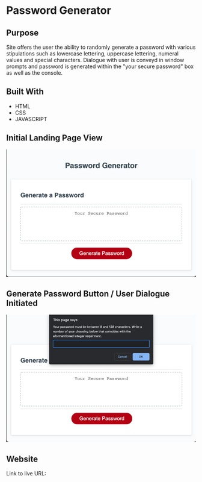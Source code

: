 # Password Generator

## Purpose
Site offers the user the ability to randomly generate a password with various stipulations such as lowercase lettering, uppercase lettering, numeral values and special characters. Dialogue with user is conveyd in window prompts and password is generated within the "your secure password" box as well as the console.

## Built With
* HTML
* CSS
* JAVASCRIPT

## Initial Landing Page View
![Image](./develop/images/1.png)

## Generate Password Button / User Dialogue Initiated
![Image](./develop/images/2.png)

## Website
Link to live URL: